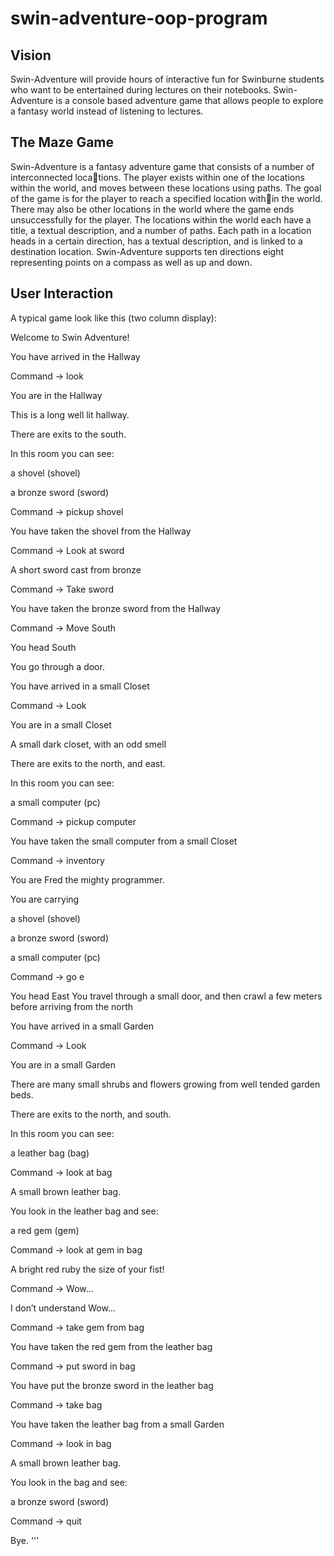 # swin-adventure-oop-program

## Vision

Swin-Adventure will provide hours of interactive fun for Swinburne students who want to be entertained during lectures on their notebooks. Swin-Adventure is a console based adventure game that allows people to explore a fantasy world instead of listening to lectures.

## The Maze Game

Swin-Adventure is a fantasy adventure game that consists of a number of interconnected locations. The player exists within one of the locations within the world, and moves between these locations using paths. The goal of the game is for the player to reach a specified location within the world. There may also be other locations in the world where the game ends unsuccessfully for the player. The locations within the world each have a title, a textual description, and a number of paths. Each path in a location heads in a certain direction, has a textual description, and is linked to a destination location. Swin-Adventure supports ten directions eight representing points on a compass as well as up and down.

## User Interaction

A typical game look like this (two column display):

Welcome to Swin Adventure!

You have arrived in the Hallway

Command -> look

You are in the Hallway

This is a long well lit hallway.

There are exits to the south.

In this room you can see:

 a shovel (shovel)
 
 a bronze sword (sword)

Command -> pickup shovel

You have taken the shovel from the Hallway

Command -> Look at sword

A short sword cast from bronze

Command -> Take sword

You have taken the bronze sword from the Hallway

Command -> Move South

You head South

You go through a door.

You have arrived in a small Closet

Command -> Look

You are in a small Closet

A small dark closet, with an odd smell

There are exits to the north, and east.

In this room you can see:

 a small computer (pc)
 
Command -> pickup computer

You have taken the small computer from a small Closet

Command -> inventory

You are Fred the mighty programmer.

You are carrying

 a shovel (shovel)

 a bronze sword (sword)
 
 a small computer (pc)

Command -> go e

You head East
You travel through a small door, and then crawl a few meters before arriving from the north

You have arrived in a small Garden

Command -> Look

You are in a small Garden

There are many small shrubs and flowers growing from well tended garden beds.

There are exits to the north, and south.

In this room you can see:

 a leather bag (bag)

Command -> look at bag

A small brown leather bag.

You look in the leather bag and see:

 a red gem (gem)

Command -> look at gem in bag

A bright red ruby the size of your fist!

Command -> Wow…

I don’t understand Wow…

Command -> take gem from bag

You have taken the red gem from the leather bag

Command -> put sword in bag

You have put the bronze sword in the leather bag

Command -> take bag

You have taken the leather bag from a small Garden

Command -> look in bag

A small brown leather bag.

You look in the bag and see:

 a bronze sword (sword)

Command -> quit

Bye.
'''

